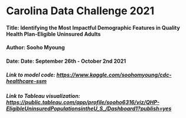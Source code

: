 # Carolina Data Challenge 2021
#### **Title**: Identifying the Most Impactful Demographic Features in Quality Health Plan-Eligible Uninsured Adults
#### **Author**: Sooho Myoung
#### **Date**: Date: September 26th - October 2nd 2021

##### **Link to model code**: https://www.kaggle.com/soohomyoung/cdc-healthcare-ssm

##### **Link to Tableau visualizatio**n: https://public.tableau.com/app/profile/sooho6316/viz/QHP-EligibleUninsuredPopulationsintheU_S_/Dashboard1?publish=yes
